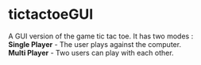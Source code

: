 # tictactoeGUI
A GUI version of the game tic tac toe.
It has two modes : <br>
  **Single Player** - The user plays against the computer. <br>
  **Multi Player** - Two users can play with each other.
